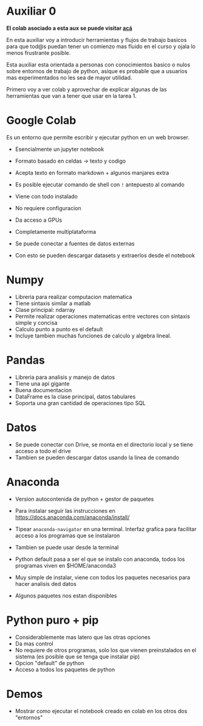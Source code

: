 # Auxiliar 0

**El colab asociado a esta aux se puede visitar [acá](https://colab.research.google.com/drive/1yV_5hAVgYCtEnxjq-0t6_mv27BMYSqfZ?usp=sharing)**


En esta auxiliar voy a introducir herramientas y flujos de trabajo basicos para que tod@s puedan tener un comienzo mas fluido en el curso y ojala lo menos frustrante posible.

Esta auxiliar esta orientada a personas con conocimientos basico o nulos sobre entornos de trabajo de python, asique es probable que a usuarios mas experimentados no les sea de mayor utilidad.


Primero voy a ver colab y aprovechar de explicar algunas de las herramientas que van a tener que usar en la tarea 1.


# Google Colab
Es un entorno que permite escribir y ejecutar python en un web browser.

* Esencialmente un jupyter notebook
* Formato basado en celdas -> texto y codigo
* Acepta texto en formato markdown + algunos manjares extra
* Es posible ejecutar comando de shell con `!` antepuesto al comando

* Viene con todo instalado
* No requiere configuracion
* Da acceso a GPUs
* Completamente multiplataforma 

* Se puede conectar a fuentes de datos externas
* Con esto se pueden descargar datasets y extraerlos desde el notebook



# Numpy
* Libreria para realizar computacion matematica
* Tiene sintaxis similar a matlab
* Clase principal: ndarray
* Permite realizar operaciones matematicas entre vectores con sintaxis simple y concisa
* Calculo punto a punto es el default
* Incluye tambien muchas funciones de calculo y algebra lineal.


# Pandas
* Libreria para analisis y manejo de datos
* Tiene una api gigante
* Buena documentacion
* DataFrame es la clase principal, datos tabulares
* Soporta una gran cantidad de operaciones tipo SQL


# Datos
* Se puede conectar con Drive, se monta en el directorio local y se tiene acceso a todo el drive
* Tambien se pueden descargar datos usando la linea de comando


# Anaconda
* Version autocontenida de python + gestor de paquetes
* Para instalar seguir las instrucciones en https://docs.anaconda.com/anaconda/install/

* Tipear `anaconda-navigator` en una terminal. Interfaz grafica para facilitar acceso a los programas que se instalaron

* Tambien se puede usar desde la terminal
* Python default pasa a ser el que se instalo con anaconda, todos los programas viven en $HOME/anaconda3

* Muy simple de instalar, viene con todos los paquetes necesarios para hacer analisis ded datos
* Algunos paquetes nos estan disponibles


# Python puro + pip

* Considerablemente mas latero que las otras opciones
* Da mas control
* No requiere de otros programas, solo los que vienen preinstalados en el sistema (es posible que se tenga que instalar pip)
* Opcion "default" de python
* Acceso a todos los paquetes de python



# Demos

* Mostrar como ejecutar el notebook creado en colab en los otros dos "entornos"

